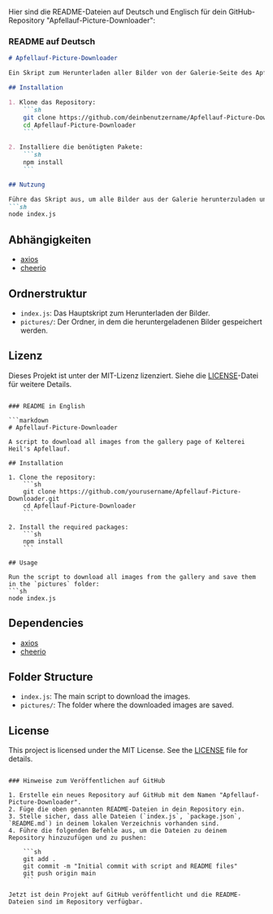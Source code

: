 Hier sind die README-Dateien auf Deutsch und Englisch für dein GitHub-Repository "Apfellauf-Picture-Downloader":

### README auf Deutsch

```markdown
# Apfellauf-Picture-Downloader

Ein Skript zum Herunterladen aller Bilder von der Galerie-Seite des Apfellaufs der Kelterei Heil.

## Installation

1. Klone das Repository:
    ```sh
    git clone https://github.com/deinbenutzername/Apfellauf-Picture-Downloader.git
    cd Apfellauf-Picture-Downloader
    ```

2. Installiere die benötigten Pakete:
    ```sh
    npm install
    ```

## Nutzung

Führe das Skript aus, um alle Bilder aus der Galerie herunterzuladen und im Ordner `pictures` zu speichern:
```sh
node index.js
```

## Abhängigkeiten

- [axios](https://www.npmjs.com/package/axios)
- [cheerio](https://www.npmjs.com/package/cheerio)

## Ordnerstruktur

- `index.js`: Das Hauptskript zum Herunterladen der Bilder.
- `pictures/`: Der Ordner, in dem die heruntergeladenen Bilder gespeichert werden.

## Lizenz

Dieses Projekt ist unter der MIT-Lizenz lizenziert. Siehe die [LICENSE](LICENSE)-Datei für weitere Details.
```

### README in English

```markdown
# Apfellauf-Picture-Downloader

A script to download all images from the gallery page of Kelterei Heil's Apfellauf.

## Installation

1. Clone the repository:
    ```sh
    git clone https://github.com/yourusername/Apfellauf-Picture-Downloader.git
    cd Apfellauf-Picture-Downloader
    ```

2. Install the required packages:
    ```sh
    npm install
    ```

## Usage

Run the script to download all images from the gallery and save them in the `pictures` folder:
```sh
node index.js
```

## Dependencies

- [axios](https://www.npmjs.com/package/axios)
- [cheerio](https://www.npmjs.com/package/cheerio)

## Folder Structure

- `index.js`: The main script to download the images.
- `pictures/`: The folder where the downloaded images are saved.

## License

This project is licensed under the MIT License. See the [LICENSE](LICENSE) file for details.
```

### Hinweise zum Veröffentlichen auf GitHub

1. Erstelle ein neues Repository auf GitHub mit dem Namen "Apfellauf-Picture-Downloader".
2. Füge die oben genannten README-Dateien in dein Repository ein.
3. Stelle sicher, dass alle Dateien (`index.js`, `package.json`, `README.md`) in deinem lokalen Verzeichnis vorhanden sind.
4. Führe die folgenden Befehle aus, um die Dateien zu deinem Repository hinzuzufügen und zu pushen:

    ```sh
    git add .
    git commit -m "Initial commit with script and README files"
    git push origin main
    ```

Jetzt ist dein Projekt auf GitHub veröffentlicht und die README-Dateien sind im Repository verfügbar.
